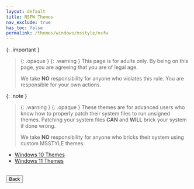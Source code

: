 ```yaml
---
layout: default
title: NSFW Themes
nav_exclude: true
has_toc: false
permalink: /themes/windows/msstyle/nsfw
---
```


{: .important }
> {: .opaque }
> {: .warning }
> This page is for adults only. By being on this page, you are agreeing that you are of legal age.
>
> We take **NO** responsibility for anyone who violates this rule. You are responsible for your own actions.

{: .note }
> {: .warning }
> {: .opaque }
> These themes are for advanced users who know how to properly patch their system files to run unsigned themes. 
> Patching your system files **CAN** and **WILL** brick your system if done wrong.
>
> We take **NO** responsibility for anyone who bricks their system using custom MSSTYLE themes.

*   [Windows 10 Themes][WINDOWS_10_THEMES]
*   [Windows 11 Themes][WINDOWS_11_THEMES]

[WINDOWS_10_THEMES]: /themes/windows/msstyle/nsfw/windows-10-themes
[WINDOWS_11_THEMES]: /themes/windows/msstyle/nsfw/windows-11-themes

<!-- ////////////////////////////////////////////////////////////////////////////////////////////////////////////////////// -->
<br />
<a href="/themes/windows/msstyle">
<button type="button" name="button" class="btn">Back</button>
</a>
<br />
<!-- ////////////////////////////////////////////////////////////////////////////////////////////////////////////////////// -->

